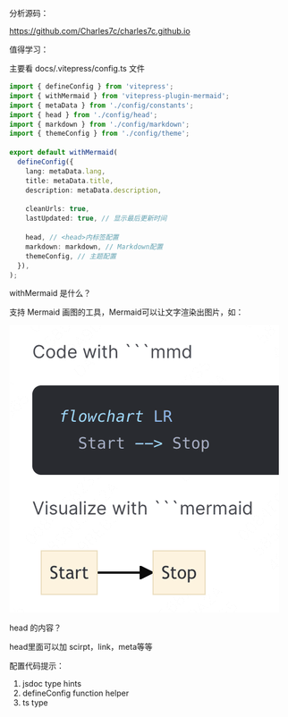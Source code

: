 

分析源码：

https://github.com/Charles7c/charles7c.github.io



值得学习：

主要看 docs/.vitepress/config.ts 文件

```ts
import { defineConfig } from 'vitepress';
import { withMermaid } from 'vitepress-plugin-mermaid';
import { metaData } from './config/constants';
import { head } from './config/head';
import { markdown } from './config/markdown';
import { themeConfig } from './config/theme';

export default withMermaid(
  defineConfig({
    lang: metaData.lang,
    title: metaData.title,
    description: metaData.description,

    cleanUrls: true,
    lastUpdated: true, // 显示最后更新时间

    head, // <head>内标签配置
    markdown: markdown, // Markdown配置
    themeConfig, // 主题配置
  }),
);
```



withMermaid 是什么？

支持 Mermaid 画图的工具，Mermaid可以让文字渲染出图片，如：

![image-2023022812048213 PM](https://raw.githubusercontent.com/acmu/pictures/master/uPic/2023-02/28_13:20_ozh710.png)

head 的内容？

head里面可以加 scirpt，link，meta等等



配置代码提示：

1. jsdoc type hints
2. defineConfig function helper
3. ts type



